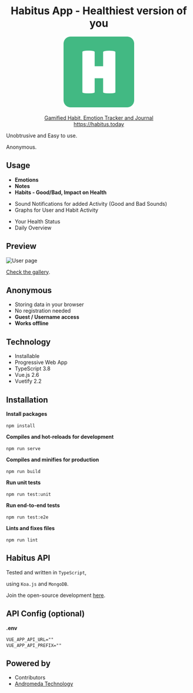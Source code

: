 <h1 align="center">Habitus App - Healthiest version of you</h1>
<p align="center">
  <a href="https://habitus.today"><img src="public/img/icons/logo.png"  alt="Habitus Logo" /></a>
  <br />
  <br />
  <a href="https://habitus.today">Gamified Habit, Emotion Tracker and Journal</a>
  <br />
  <a href="https://habitus.today">https://habitus.today</a>
</p>

Unobtrusive and Easy to use.

Anonymous.

## Usage

- **Emotions**
- **Notes**
- **Habits - Good/Bad, Impact on Health**

* Sound Notifications for added Activity (Good and Bad Sounds)
* Graphs for User and Habit Activity

- Your Health Status
- Daily Overview

## Preview

![User page](https://i.imgur.com/v8HgZjy.png)

[Check the gallery](https://imgur.com/gallery/9X7WC6U).

## Anonymous

- Storing data in your browser
- No registration needed
- **Guest / Username access**
- **Works offline**

## Technology

- Installable
- Progressive Web App
- TypeScript 3.8
- Vue.js 2.6
- Vuetify 2.2

## Installation

**Install packages**

`npm install`

**Compiles and hot-reloads for development**

`npm run serve`

**Compiles and minifies for production**

`npm run build`

**Run unit tests**

`npm run test:unit`

**Run end-to-end tests**

`npm run test:e2e`

**Lints and fixes files**

`npm run lint`

## Habitus API

Tested and written in `TypeScript`,

using `Koa.js` and `MongoDB`.

Join the open-source development [here](https://github.com/AndromedaTechnology/habitus-api).

## API Config (optional)

**.env**
```
VUE_APP_API_URL=""
VUE_APP_API_PREFIX=""
```

## Powered by

- Contributors
- [Andromeda Technology](https://andromeda.technology)